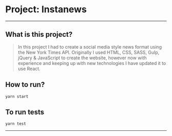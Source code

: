 # Project: Instanews

---

## What is this project?

> In this project I had to create a social media style news format using the New York Times API. Originally I used HTML, CSS, SASS, Gulp, jQuery & JavaScript to create the website, however now with experience and keeping up with new technologies I have updated it to use React.

## How to run?

<code>yarn start</code>

## To run tests

<code>yarn test</code>

---
